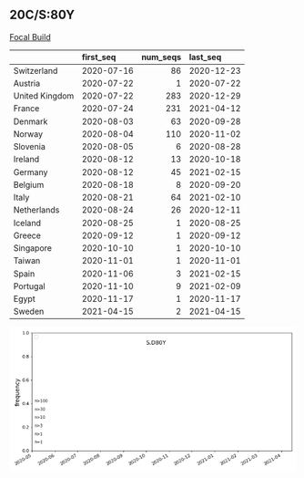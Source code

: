 

## 20C/S:80Y
[Focal Build](https://nextstrain.org/groups/neherlab/ncov/S.D80Y?f_region=Europe)

|                | first_seq   |   num_seqs | last_seq   |
|:---------------|:------------|-----------:|:-----------|
| Switzerland    | 2020-07-16  |         86 | 2020-12-23 |
| Austria        | 2020-07-22  |          1 | 2020-07-22 |
| United Kingdom | 2020-07-22  |        283 | 2020-12-29 |
| France         | 2020-07-24  |        231 | 2021-04-12 |
| Denmark        | 2020-08-03  |         63 | 2020-09-28 |
| Norway         | 2020-08-04  |        110 | 2020-11-02 |
| Slovenia       | 2020-08-05  |          6 | 2020-08-28 |
| Ireland        | 2020-08-12  |         13 | 2020-10-18 |
| Germany        | 2020-08-12  |         45 | 2021-02-15 |
| Belgium        | 2020-08-18  |          8 | 2020-09-20 |
| Italy          | 2020-08-21  |         64 | 2021-02-10 |
| Netherlands    | 2020-08-24  |         26 | 2020-12-11 |
| Iceland        | 2020-08-25  |          1 | 2020-08-25 |
| Greece         | 2020-09-12  |          1 | 2020-09-12 |
| Singapore      | 2020-10-10  |          1 | 2020-10-10 |
| Taiwan         | 2020-11-01  |          1 | 2020-11-01 |
| Spain          | 2020-11-06  |          3 | 2021-02-15 |
| Portugal       | 2020-11-10  |          9 | 2021-02-09 |
| Egypt          | 2020-11-17  |          1 | 2020-11-17 |
| Sweden         | 2021-04-15  |          2 | 2021-04-15 |

![Overall trends S.D80Y](/overall_trends_figures/overall_trends_S.D80Y.png)